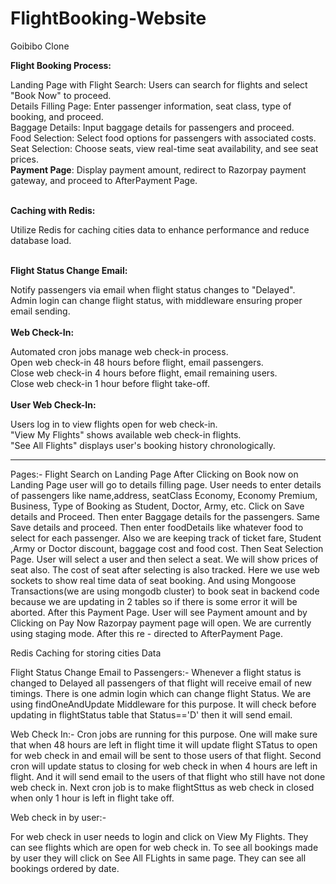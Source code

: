 # FlightBooking-Website
Goibibo Clone

<b>Flight Booking Process:</b><br/>

Landing Page with Flight Search: Users can search for flights and select "Book Now" to proceed.<br/>
Details Filling Page: Enter passenger information, seat class, type of booking, and proceed.<br/>
Baggage Details: Input baggage details for passengers and proceed.<br/>
Food Selection: Select food options for passengers with associated costs. <br/>
Seat Selection: Choose seats, view real-time seat availability, and see seat prices. <br/>
<b>Payment Page</b>: Display payment amount, redirect to Razorpay payment gateway, and proceed to AfterPayment Page. <br/><br/>

<b>Caching with Redis:</b> <br/>

Utilize Redis for caching cities data to enhance performance and reduce database load.<br/><br/>

<b>Flight Status Change Email:</b><br/>

Notify passengers via email when flight status changes to "Delayed".<br/>
Admin login can change flight status, with middleware ensuring proper email sending.<br/><br/>
<b>Web Check-In:</b><br/>

Automated cron jobs manage web check-in process.<br/>
Open web check-in 48 hours before flight, email passengers.<br/>
Close web check-in 4 hours before flight, email remaining users.<br/>
Close web check-in 1 hour before flight take-off.<br/><br/>
<b>User Web Check-In:</b><br/>

Users log in to view flights open for web check-in.<br/>
"View My Flights" shows available web check-in flights.<br/>
"See All Flights" displays user's booking history chronologically.<br/>


---------------------------------------------------------------------------------------------------------------------------------------------------------------------------------------------------------------
Pages:- Flight Search on Landing Page After Clicking on Book now on Landing Page user will go to details filling page. User needs to enter details of passengers like name,address, seatClass Economy, Economy Premium, Business, Type of Booking as Student, Doctor, Army, etc. Click on Save details and Proceed. Then enter Baggage details for the passengers. Same Save details and proceed. Then enter foodDetails like whatever food to select for each passenger. Also we are keeping track of ticket fare, Student ,Army or Doctor discount, baggage cost and food cost. Then Seat Selection Page. User will select a user and then select a seat. We will show prices of seat also. The cost of seat after selecting is also tracked. Here we use web sockets to show real time data of seat booking. And using Mongoose Transactions(we are using mongodb cluster) to book seat in backend code because we are updating in 2 tables so if there is some error it will be aborted. After this Payment Page. User will see Payment amount and by Clicking on Pay Now Razorpay payment page will open. We are currently using staging mode. After this re - directed to AfterPayment Page.

Redis Caching for storing cities Data

Flight Status Change Email to Passengers:- Whenever a flight status is changed to Delayed all passengers of that flight will receive email of new timings. There is one admin login which can change flight Status. We are using findOneAndUpdate Middleware for this purpose. It will check before updating in flightStatus table that Status=='D' then it will send email.

Web Check In:- Cron jobs are running for this purpose. One will make sure that when 48 hours are left in flight time it will update flight STatus to open for web check in and email will be sent to those users of that flight. Second cron will update status to closing for web check in when 4 hours are left in flight. And it will send email to the users of that flight who still have not done web check in. Next cron job is to make flightSttus as web check in closed when only 1 hour is left in flight take off.

Web check in by user:-

For web check in user needs to login and click on View My Flights. They can see flights which are open for web check in. To see all bookings made by user they will click on See All FLights in same page. They can see all bookings ordered by date.

